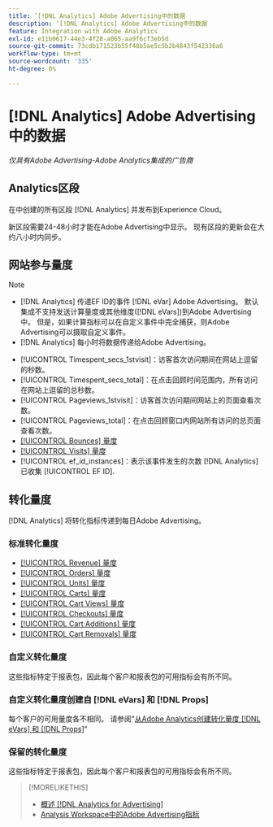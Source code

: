 ```yaml
---
title: ’[!DNL Analytics] Adobe Advertising中的数据
description: ’[!DNL Analytics] Adobe Advertising中的数据
feature: Integration with Adobe Analytics
exl-id: e11b0617-44e3-4f28-a065-aa9f6cf3eb5d
source-git-commit: 73cdb171523b55f48b5ae5c5b2b4843f542336a6
workflow-type: tm+mt
source-wordcount: '335'
ht-degree: 0%

---
```


# [!DNL Analytics] Adobe Advertising中的数据

*仅具有Adobe Advertising-Adobe Analytics集成的广告商*

## Analytics区段

在中创建的所有区段 [!DNL Analytics] 并发布到Experience Cloud。

新区段需要24-48小时才能在Adobe Advertising中显示。 现有区段的更新会在大约八小时内同步。

<!-- I added "metric" to some of the links below, even though it looks redundant, because of syntax limitations: If you use [!DNL] or [!UICONTROL] as the sole text of a link (such as [[!UICONTROL Revenue]], the tag is included in the link text (such as "[!UICONTROL Revenue]") when it's published. -->

## 网站参与量度

>[!NOTE]
>
>* [!DNL Analytics] 传递EF ID的事件 [!DNL eVar] Adobe Advertising。  默认集成不支持发送计算量度或其他维度([!DNL eVars])到Adobe Advertising中。 但是，如果计算指标可以在自定义事件中完全捕获，则Adobe Advertising可以摄取自定义事件。
>* [!DNL Analytics] 每小时将数据传递给Adobe Advertising。

* [!UICONTROL Timespent_secs_1stvisit]：访客首次访问期间在网站上逗留的秒数。
* [!UICONTROL Timespent_secs_total]：在点击回顾时间范围内，所有访问在网站上逗留的总秒数。
* [!UICONTROL Pageviews_1stvisit]：访客首次访问期间网站上的页面查看次数。
* [!UICONTROL Pageviews_total]：在点击回顾窗口内网站所有访问的总页面查看次数。
* [[!UICONTROL Bounces] 量度](https://experienceleague.adobe.com/docs/analytics/components/metrics/bounces.html)
* [[!UICONTROL Visits] 量度](https://experienceleague.adobe.com/docs/analytics/components/metrics/visits.html)
* [!UICONTROL ef_id_instances]：表示该事件发生的次数 [!DNL Analytics] 已收集 [!UICONTROL EF ID].

## 转化量度

[!DNL Analytics] 将转化指标传递到每日Adobe Advertising。

### 标准转化量度

* [[!UICONTROL Revenue] 量度](https://experienceleague.adobe.com/docs/analytics/components/metrics/revenue.html)
* [[!UICONTROL Orders] 量度](https://experienceleague.adobe.com/docs/analytics/components/metrics/orders.html)
* [[!UICONTROL Units] 量度](https://experienceleague.adobe.com/docs/analytics/components/metrics/units.html)
* [[!UICONTROL Carts] 量度](https://experienceleague.adobe.com/docs/analytics/components/metrics/carts.html)
* [[!UICONTROL Cart Views] 量度](https://experienceleague.adobe.com/docs/analytics/components/metrics/cart-views.html)
* [[!UICONTROL Checkouts] 量度](https://experienceleague.adobe.com/docs/analytics/components/metrics/checkouts.html)
* [[!UICONTROL Cart Additions] 量度](https://experienceleague.adobe.com/docs/analytics/components/metrics/cart-additions.html)
* [[!UICONTROL Cart Removals] 量度](https://experienceleague.adobe.com/docs/analytics/components/metrics/cart-removals.html)

### 自定义转化量度

这些指标特定于报表包，因此每个客户和报表包的可用指标会有所不同。

### 自定义转化量度创建自 [!DNL eVars] 和 [!DNL Props]

每个客户的可用量度各不相同。 请参阅&quot;[从Adobe Analytics创建转化量度 [!DNL eVars] 和 [!DNL Props]](/help/integrations/analytics/conversion-metrics-from-evars.md)“

### 保留的转化量度

这些指标特定于报表包，因此每个客户和报表包的可用指标会有所不同。

>[!MORELIKETHIS]
>
>* [概述 [!DNL Analytics for Advertising]](overview.md)
>* [Analysis Workspace中的Adobe Advertising指标](/help/integrations/analytics/advertising-metrics-in-analytics.md)
